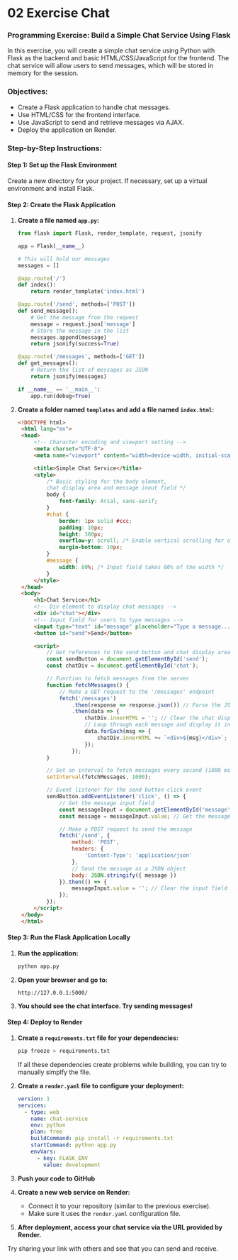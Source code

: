 # 02 Exercise Chat
### Programming Exercise: Build a Simple Chat Service Using Flask

In this exercise, you will create a simple chat service using Python with Flask as the backend and basic HTML/CSS/JavaScript for the frontend. The chat service will allow users to send messages, which will be stored in memory for the session.

### Objectives:
- Create a Flask application to handle chat messages.
- Use HTML/CSS for the frontend interface.
- Use JavaScript to send and retrieve messages via AJAX.
- Deploy the application on Render.

### Step-by-Step Instructions:

#### Step 1: Set up the Flask Environment

Create a new directory for your project. If necessary, set up a virtual environment and install Flask.

#### Step 2: Create the Flask Application

1. **Create a file named `app.py`:**
   ```python
   from flask import Flask, render_template, request, jsonify

   app = Flask(__name__)

   # This will hold our messages
   messages = []

   @app.route('/')
   def index():
       return render_template('index.html')

   @app.route('/send', methods=['POST'])
   def send_message():
       # Get the message from the request
       message = request.json['message']
       # Store the message in the list
       messages.append(message)
       return jsonify(success=True)

   @app.route('/messages', methods=['GET'])
   def get_messages():
       # Return the list of messages as JSON
       return jsonify(messages)

   if __name__ == '__main__':
       app.run(debug=True)
   ```

2. **Create a folder named `templates` and add a file named `index.html`:**
   ```html
   <!DOCTYPE html>
    <html lang="en">
    <head>
        <!-- Character encoding and viewport setting -->
        <meta charset="UTF-8">
        <meta name="viewport" content="width=device-width, initial-scale=1.0">

        <title>Simple Chat Service</title>
        <style>
            /* Basic styling for the body element, 
            chat display area and message inout field */
            body {
                font-family: Arial, sans-serif; 
            }
            #chat {
                border: 1px solid #ccc; 
                padding: 10px; 
                height: 300px; 
                overflow-y: scroll; /* Enable vertical scrolling for overflow text */
                margin-bottom: 10px; 
            }
            #message {
                width: 80%; /* Input field takes 80% of the width */
            }
        </style>
    </head>
    <body>
        <h1>Chat Service</h1>
        <!-- Div element to display chat messages -->
        <div id="chat"></div>
        <!-- Input field for users to type messages -->
        <input type="text" id="message" placeholder="Type a message..." />
        <button id="send">Send</button>

        <script>
            // Get references to the send button and chat display area
            const sendButton = document.getElementById('send');
            const chatDiv = document.getElementById('chat');

            // Function to fetch messages from the server
            function fetchMessages() {
                // Make a GET request to the '/messages' endpoint
                fetch('/messages')
                    .then(response => response.json()) // Parse the JSON response
                    .then(data => {
                        chatDiv.innerHTML = ''; // Clear the chat display area
                        // Loop through each message and display it in the chat area
                        data.forEach(msg => {
                            chatDiv.innerHTML += `<div>${msg}</div>`; // Create a new div for each message
                        });
                    });
            }

            // Set an interval to fetch messages every second (1000 milliseconds)
            setInterval(fetchMessages, 1000);

            // Event listener for the send button click event
            sendButton.addEventListener('click', () => {
                // Get the message input field
                const messageInput = document.getElementById('message');
                const message = messageInput.value; // Get the message text

                // Make a POST request to send the message
                fetch('/send', {
                    method: 'POST', 
                    headers: {
                        'Content-Type': 'application/json' 
                    },
                    // Send the message as a JSON object
                    body: JSON.stringify({ message })
                }).then(() => {
                    messageInput.value = ''; // Clear the input field after sending
                });
            });
        </script>
    </body>
    </html>
   ```

#### Step 3: Run the Flask Application Locally

1. **Run the application:**
   ```bash
   python app.py
   ```

2. **Open your browser and go to:**
   ```
   http://127.0.0.1:5000/
   ```

3. **You should see the chat interface. Try sending messages!**

#### Step 4: Deploy to Render

1. **Create a `requirements.txt` file for your dependencies:**
   ```bash
   pip freeze > requirements.txt
   ```
   If all these dependencies create problems while building, you can try to manually simplfy the file.

2. **Create a `render.yaml` file to configure your deployment:**
   ```yaml
   version: 1
   services:
     - type: web
       name: chat-service
       env: python
       plan: free
       buildCommand: pip install -r requirements.txt
       startCommand: python app.py
       envVars:
         - key: FLASK_ENV
           value: development
   ```

3. **Push your code to GitHub**

4. **Create a new web service on Render:**
   - Connect it to your repository (similar to the previous exercise).
   - Make sure it uses the `render.yaml` configuration file.

5. **After deployment, access your chat service via the URL provided by Render.**

Try sharing your link with others and see that you can send and receive.
